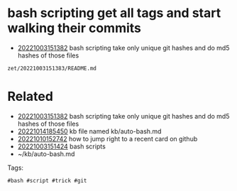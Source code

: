 # bash scripting get all tags and start walking their commits

- [20221003151382](/zet/20221003151382/README.md) bash scripting take only unique git hashes and do md5 hashes of those files

` zet/20221003151383/README.md `

# Related

- [20221003151382](/zet/20221003151382/README.md) bash scripting take only unique git hashes and do md5 hashes of those files
- [20221014185450](/zet/20221014185450/README.md) kb file named kb/auto-bash.md
- [20221010152742](/zet/20221010152742/README.md) how to jump right to a recent card on github
- [20221003151424](/zet/20221003151424/README.md) bash scripts
- ~/kb/auto-bash.md

Tags:

    #bash #script #trick #git
